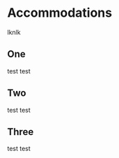 Accommodations
=======================

lknlk

## One 

test test

## Two

test test

## Three 

test test